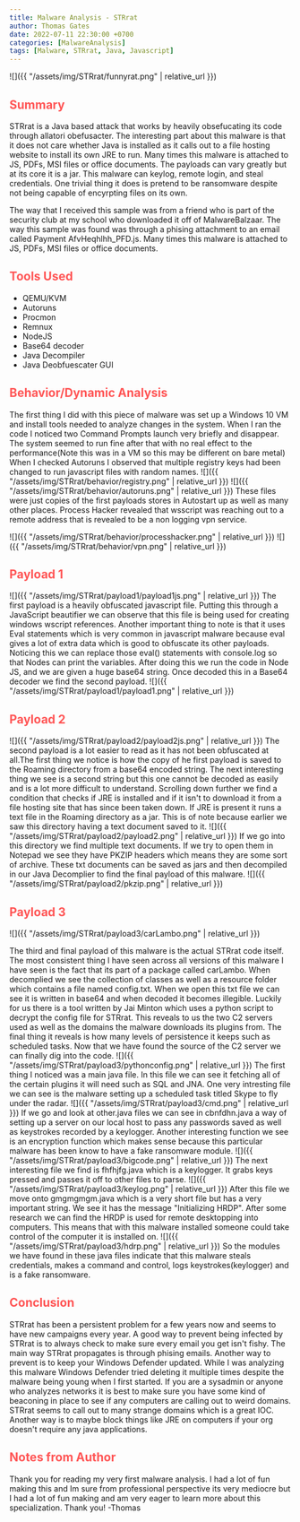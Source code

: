 ```yaml
---
title: Malware Analysis - STRrat
author: Thomas Gates
date: 2022-07-11 22:30:00 +0700
categories: [MalwareAnalysis]
tags: [Malware, STRrat, Java, Javascript]
---
```

![]({{ "/assets/img/STRrat/funnyrat.png" | relative_url }})
## **<span style='color:#ff5555'>Summary</span>**

STRrat is a Java based attack that works by heavily obsefucating its code through allatori obefusacter. The interesting part about this malware is that it does not care whether Java is installed as it calls out to a file hosting website to install its own JRE to run. Many times this malware is attached to JS, PDFs, MSI files or office documents. The payloads can vary greatly but at its core it is a jar. This malware can keylog, remote login, and steal credentials. One trivial thing it does is pretend to be ransomware despite not being capable of encyrpting files on its own. 

The way that I received this sample was from a friend who is part of the security club at my school who downloaded it off of MalwareBalzaar. The way this sample was found was through a phising attachment to an email called Payment AfvHeqhlhh_PFD.js. Many times this malware is attached to JS, PDFs, MSI files or office documents.

## **<span style='color:#ff5555'>Tools Used</span>**
- QEMU/KVM
- Autoruns
- Procmon
- Remnux
- NodeJS
- Base64 decoder
- Java Decompiler
- Java Deobfuescater GUI

## **<span style='color:#ff5555'>Behavior/Dynamic Analysis</span>**

The first thing I did with this piece of malware was set up a Windows 10 VM and install tools needed to analyze changes in the system. When I ran the code I noticed two Command Prompts launch very briefly and disappear. The system seemed to run fine after that with no real effect to the performance(Note this was in a VM so this may be different on bare metal) When I checked Autoruns I observed that multiple registry keys had been changed to run javascript files with random names.
![]({{ "/assets/img/STRrat/behavior/registry.png" | relative_url }})
![]({{ "/assets/img/STRrat/behavior/autoruns.png" | relative_url }})
 These files were just copies of the first payloads stores in Autostart up as well as many other places. Process Hacker revealed that wsscript was reaching out to a remote address that is revealed to be a non logging vpn service.  


![]({{ "/assets/img/STRrat/behavior/processhacker.png" | relative_url }})
![]({{ "/assets/img/STRrat/behavior/vpn.png" | relative_url }})


## **<span style='color:#ff5555'>Payload 1</span>**

![]({{ "/assets/img/STRrat/payload1/payload1js.png" | relative_url }})
The first payload is a heavily obfuscated javascript file. Putting this through a JavaScript beautifier we can observe that this file is being used for creating windows wscript references. Another important thing to note is that it uses Eval statements which is very common in javascript malware because eval gives a lot of extra data which is good to obfuscate its other payloads. Noticing this we can replace those eval() statements with console.log so that Nodes can print the variables. After doing this we run the code in Node JS, and we are given a huge base64 string. Once decoded this in a Base64 decoder we find the second payload.
![]({{ "/assets/img/STRrat/payload1/payload1.png" | relative_url }})

## **<span style='color:#ff5555'>Payload 2</span>**
![]({{ "/assets/img/STRrat/payload2/payload2js.png" | relative_url }})
The second payload is a lot easier to read as it has not been obfuscated at all.The first thing we notice is how the copy of he first payload is saved to the Roaming directory from a base64 encoded string. The next interesting thing we see is a second string but this one cannot be decoded as easily and is a lot more difficult to understand. Scrolling down further we find a condition that checks if JRE is installed and if it isn't to download it from a file hosting site that has since been taken down. If JRE is present it runs a text file in the Roaming directory as a jar. This is of note because earlier we saw this directory having a text document saved to it.
![]({{ "/assets/img/STRrat/payload2/payload2.png" | relative_url }})
 If we go into this directory we find multiple text documents. If we try to open them in Notepad we see they have PKZIP headers which means they are some sort of archive. These txt documents can be saved as jars and then decompiled in our Java Decomplier to find the final payload of this malware. 
![]({{ "/assets/img/STRrat/payload2/pkzip.png" | relative_url }})
## **<span style='color:#ff5555'>Payload 3</span>**
![]({{ "/assets/img/STRrat/payload3/carLambo.png" | relative_url }})
 
 The third and final payload of this malware is the actual STRrat code itself. The most consistent thing I have seen across all versions of this malware I have seen is the fact that its part of a package called carLambo. When decomplied we see the collection of classes as well as a resource folder which contains a file named config.txt. When we open this txt file we can see it is written in base64 and when decoded it becomes illegible. Luckily for us there is a tool written by Jai Minton which uses a python script to decrypt the config file for STRrat. This reveals to us the two C2 servers used as well as the domains the malware downloads its plugins from. The final thing it reveals is how many levels of persistence it keeps such as scheduled tasks. Now that we have found the source of the C2 server we can finally dig into the code.
 ![]({{ "/assets/img/STRrat/payload3/pythonconfig.png" | relative_url }})
  The first thing I noticed was a main java file. In this file we can see it fetching all of the certain plugins it will need such as SQL and JNA. One very intresting file we can see is the malware setting up a scheduled task titled Skype to fly under the radar.
  ![]({{ "/assets/img/STRrat/payload3/cmd.png" | relative_url }})
   If we go and look at other.java files we can see in cbnfdhn.java a way of setting up a server on our local host to pass any passwords saved as well as keystrokes recorded by a keylogger. Another interesting function we see is an encryption function which makes sense because this particular malware has been know to have a fake ransomware module.
   ![]({{ "/assets/img/STRrat/payload3/bigcode.png" | relative_url }})
    The next interesting file we find is fhfhjfg.java which is a keylogger. It grabs keys pressed and passes it off to other files to parse.
    ![]({{ "/assets/img/STRrat/payload3/keylog.png" | relative_url }})
     After this file we move onto gmgmgmgm.java which is a very short file but has a very important string. We see it has the message "Initializing HRDP". After some research we can find the HRDP is used for remote desktopping into computers. This means that with this malware installed someone could take control of the computer it is installed on. 
     ![]({{ "/assets/img/STRrat/payload3/hdrp.png" | relative_url }})
     So the modules we have found in these java files indicate that this malware steals credentials, makes a command and control, logs keystrokes(keylogger) and is a fake ransomware.

## **<span style='color:#ff5555'>Conclusion</span>**
  STRrat has been a persistent problem for a few years now and seems to have new campaigns every year. A good way to prevent being infected by STRrat is to always check to make sure every email you get isn't fishy. The main way STRrat propagates is through phising emails. Another way to prevent is to keep your Windows Defender updated. While I was analyzing this malware Windows Defender tried deleting it multiple times despite the malware being young when I first started. If you are a sysadmin or anyone who analyzes networks it is best to make sure you have some kind of beaconing in place to see if any computers are calling out to weird domains. STRrat seems to call out to many strange domains which is a great IOC. Another way is to maybe block things like JRE on computers if your org doesn't require any java applications.

## **<span style='color:#ff5555'>Notes from Author</span>**
Thank you for reading my very first malware analysis. I had a lot of fun making this and Im sure from professional perspective its very mediocre but I had a lot of fun making and am very eager to learn more about this specialization. Thank you! -Thomas

